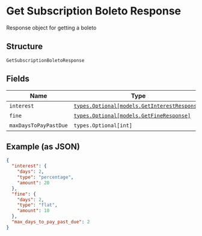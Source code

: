 
# Get Subscription Boleto Response

Response object for getting a boleto

## Structure

`GetSubscriptionBoletoResponse`

## Fields

| Name | Type | Tags | Description |
|  --- | --- | --- | --- |
| `interest` | [`types.Optional[models.GetInterestResponse]`](../../doc/models/get-interest-response.md) | Optional | Interest |
| `fine` | [`types.Optional[models.GetFineResponse]`](../../doc/models/get-fine-response.md) | Optional | Fine |
| `maxDaysToPayPastDue` | `types.Optional[int]` | Optional | - |

## Example (as JSON)

```json
{
  "interest": {
    "days": 2,
    "type": "percentage",
    "amount": 20
  },
  "fine": {
    "days": 2,
    "type": "flat",
    "amount": 10
  },
  "max_days_to_pay_past_due": 2
}
```

